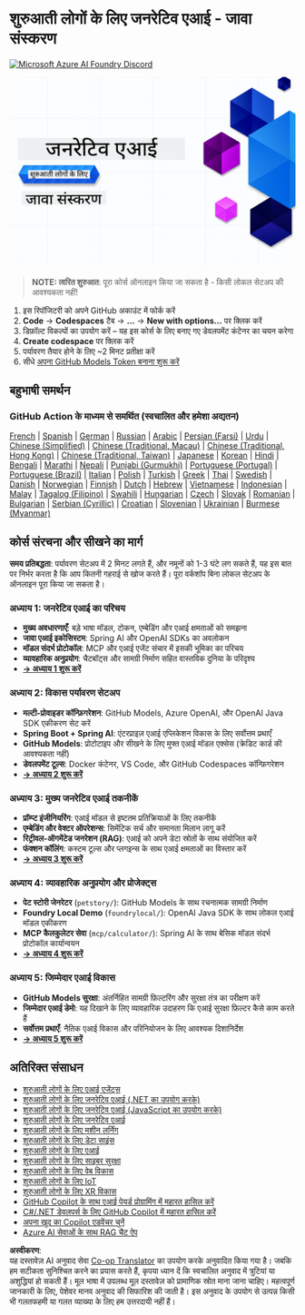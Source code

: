 <!--
CO_OP_TRANSLATOR_METADATA:
{
  "original_hash": "0f080f1f2a635610b5f6eff5a58a9590",
  "translation_date": "2025-07-25T07:40:55+00:00",
  "source_file": "README.md",
  "language_code": "hi"
}
-->
# शुरुआती लोगों के लिए जनरेटिव एआई - जावा संस्करण
[![Microsoft Azure AI Foundry Discord](https://dcbadge.limes.pink/api/server/ByRwuEEgH4)](https://discord.com/invite/ByRwuEEgH4)

![शुरुआती लोगों के लिए जनरेटिव एआई - जावा संस्करण](../../translated_images/beg-genai-series.61edc4a6b2cc54284fa2d70eda26dc0ca2669e26e49655b842ea799cd6e16d2a.hi.png)

> **NOTE: त्वरित शुरुआत**: पूरा कोर्स ऑनलाइन किया जा सकता है - किसी लोकल सेटअप की आवश्यकता नहीं!
1. इस रिपॉजिटरी को अपने GitHub अकाउंट में फोर्क करें
2. **Code** → **Codespaces** टैब → **...** → **New with options...** पर क्लिक करें
3. डिफ़ॉल्ट विकल्पों का उपयोग करें – यह इस कोर्स के लिए बनाए गए डेवलपमेंट कंटेनर का चयन करेगा
4. **Create codespace** पर क्लिक करें
5. पर्यावरण तैयार होने के लिए ~2 मिनट प्रतीक्षा करें
6. सीधे [अपना GitHub Models Token बनाना शुरू करें](./02-SetupDevEnvironment/README.md#step-2-create-a-github-personal-access-token)

## बहुभाषी समर्थन

### GitHub Action के माध्यम से समर्थित (स्वचालित और हमेशा अद्यतन)

[French](../fr/README.md) | [Spanish](../es/README.md) | [German](../de/README.md) | [Russian](../ru/README.md) | [Arabic](../ar/README.md) | [Persian (Farsi)](../fa/README.md) | [Urdu](../ur/README.md) | [Chinese (Simplified)](../zh/README.md) | [Chinese (Traditional, Macau)](../mo/README.md) | [Chinese (Traditional, Hong Kong)](../hk/README.md) | [Chinese (Traditional, Taiwan)](../tw/README.md) | [Japanese](../ja/README.md) | [Korean](../ko/README.md) | [Hindi](./README.md) | [Bengali](../bn/README.md) | [Marathi](../mr/README.md) | [Nepali](../ne/README.md) | [Punjabi (Gurmukhi)](../pa/README.md) | [Portuguese (Portugal)](../pt/README.md) | [Portuguese (Brazil)](../br/README.md) | [Italian](../it/README.md) | [Polish](../pl/README.md) | [Turkish](../tr/README.md) | [Greek](../el/README.md) | [Thai](../th/README.md) | [Swedish](../sv/README.md) | [Danish](../da/README.md) | [Norwegian](../no/README.md) | [Finnish](../fi/README.md) | [Dutch](../nl/README.md) | [Hebrew](../he/README.md) | [Vietnamese](../vi/README.md) | [Indonesian](../id/README.md) | [Malay](../ms/README.md) | [Tagalog (Filipino)](../tl/README.md) | [Swahili](../sw/README.md) | [Hungarian](../hu/README.md) | [Czech](../cs/README.md) | [Slovak](../sk/README.md) | [Romanian](../ro/README.md) | [Bulgarian](../bg/README.md) | [Serbian (Cyrillic)](../sr/README.md) | [Croatian](../hr/README.md) | [Slovenian](../sl/README.md) | [Ukrainian](../uk/README.md) | [Burmese (Myanmar)](../my/README.md)

## कोर्स संरचना और सीखने का मार्ग

**समय प्रतिबद्धता**: पर्यावरण सेटअप में 2 मिनट लगते हैं, और नमूनों को 1-3 घंटे लग सकते हैं, यह इस बात पर निर्भर करता है कि आप कितनी गहराई से खोज करते हैं। पूरा वर्कशॉप बिना लोकल सेटअप के ऑनलाइन पूरा किया जा सकता है।

### **अध्याय 1: जनरेटिव एआई का परिचय**
- **मुख्य अवधारणाएँ**: बड़े भाषा मॉडल, टोकन, एम्बेडिंग और एआई क्षमताओं को समझना
- **जावा एआई इकोसिस्टम**: Spring AI और OpenAI SDKs का अवलोकन
- **मॉडल संदर्भ प्रोटोकॉल**: MCP और एआई एजेंट संचार में इसकी भूमिका का परिचय
- **व्यावहारिक अनुप्रयोग**: चैटबॉट्स और सामग्री निर्माण सहित वास्तविक दुनिया के परिदृश्य
- **[→ अध्याय 1 शुरू करें](./01-IntroToGenAI/README.md)**

### **अध्याय 2: विकास पर्यावरण सेटअप**
- **मल्टी-प्रोवाइडर कॉन्फ़िगरेशन**: GitHub Models, Azure OpenAI, और OpenAI Java SDK एकीकरण सेट करें
- **Spring Boot + Spring AI**: एंटरप्राइज़ एआई एप्लिकेशन विकास के लिए सर्वोत्तम प्रथाएँ
- **GitHub Models**: प्रोटोटाइप और सीखने के लिए मुफ्त एआई मॉडल एक्सेस (क्रेडिट कार्ड की आवश्यकता नहीं)
- **डेवलपमेंट टूल्स**: Docker कंटेनर, VS Code, और GitHub Codespaces कॉन्फ़िगरेशन
- **[→ अध्याय 2 शुरू करें](./02-SetupDevEnvironment/README.md)**

### **अध्याय 3: मुख्य जनरेटिव एआई तकनीकें**
- **प्रॉम्प्ट इंजीनियरिंग**: एआई मॉडल से इष्टतम प्रतिक्रियाओं के लिए तकनीकें
- **एम्बेडिंग और वेक्टर ऑपरेशन्स**: सिमेंटिक सर्च और समानता मिलान लागू करें
- **रिट्रीवल-ऑगमेंटेड जनरेशन (RAG)**: एआई को अपने डेटा स्रोतों के साथ संयोजित करें
- **फंक्शन कॉलिंग**: कस्टम टूल्स और प्लगइन्स के साथ एआई क्षमताओं का विस्तार करें
- **[→ अध्याय 3 शुरू करें](./03-CoreGenerativeAITechniques/README.md)**

### **अध्याय 4: व्यावहारिक अनुप्रयोग और प्रोजेक्ट्स**
- **पेट स्टोरी जेनरेटर** (`petstory/`): GitHub Models के साथ रचनात्मक सामग्री निर्माण
- **Foundry Local Demo** (`foundrylocal/`): OpenAI Java SDK के साथ लोकल एआई मॉडल एकीकरण
- **MCP कैलकुलेटर सेवा** (`mcp/calculator/`): Spring AI के साथ बेसिक मॉडल संदर्भ प्रोटोकॉल कार्यान्वयन
- **[→ अध्याय 4 शुरू करें](./04-PracticalSamples/README.md)**

### **अध्याय 5: जिम्मेदार एआई विकास**
- **GitHub Models सुरक्षा**: अंतर्निहित सामग्री फ़िल्टरिंग और सुरक्षा तंत्र का परीक्षण करें
- **जिम्मेदार एआई डेमो**: यह दिखाने के लिए व्यावहारिक उदाहरण कि एआई सुरक्षा फ़िल्टर कैसे काम करते हैं
- **सर्वोत्तम प्रथाएँ**: नैतिक एआई विकास और परिनियोजन के लिए आवश्यक दिशानिर्देश
- **[→ अध्याय 5 शुरू करें](./05-ResponsibleGenAI/README.md)**

## अतिरिक्त संसाधन

- [शुरुआती लोगों के लिए एआई एजेंट्स](https://github.com/microsoft/ai-agents-for-beginners)
- [शुरुआती लोगों के लिए जनरेटिव एआई (.NET का उपयोग करके)](https://github.com/microsoft/Generative-AI-for-beginners-dotnet)
- [शुरुआती लोगों के लिए जनरेटिव एआई (JavaScript का उपयोग करके)](https://github.com/microsoft/generative-ai-with-javascript)
- [शुरुआती लोगों के लिए जनरेटिव एआई](https://github.com/microsoft/generative-ai-for-beginners)
- [शुरुआती लोगों के लिए मशीन लर्निंग](https://aka.ms/ml-beginners)
- [शुरुआती लोगों के लिए डेटा साइंस](https://aka.ms/datascience-beginners)
- [शुरुआती लोगों के लिए एआई](https://aka.ms/ai-beginners)
- [शुरुआती लोगों के लिए साइबर सुरक्षा](https://github.com/microsoft/Security-101)
- [शुरुआती लोगों के लिए वेब विकास](https://aka.ms/webdev-beginners)
- [शुरुआती लोगों के लिए IoT](https://aka.ms/iot-beginners)
- [शुरुआती लोगों के लिए XR विकास](https://github.com/microsoft/xr-development-for-beginners)
- [GitHub Copilot के साथ एआई पेयर्ड प्रोग्रामिंग में महारत हासिल करें](https://aka.ms/GitHubCopilotAI)
- [C#/.NET डेवलपर्स के लिए GitHub Copilot में महारत हासिल करें](https://github.com/microsoft/mastering-github-copilot-for-dotnet-csharp-developers)
- [अपना खुद का Copilot एडवेंचर चुनें](https://github.com/microsoft/CopilotAdventures)
- [Azure AI सेवाओं के साथ RAG चैट ऐप](https://github.com/Azure-Samples/azure-search-openai-demo-java)

**अस्वीकरण**:  
यह दस्तावेज़ AI अनुवाद सेवा [Co-op Translator](https://github.com/Azure/co-op-translator) का उपयोग करके अनुवादित किया गया है। जबकि हम सटीकता सुनिश्चित करने का प्रयास करते हैं, कृपया ध्यान दें कि स्वचालित अनुवाद में त्रुटियां या अशुद्धियां हो सकती हैं। मूल भाषा में उपलब्ध मूल दस्तावेज़ को प्रामाणिक स्रोत माना जाना चाहिए। महत्वपूर्ण जानकारी के लिए, पेशेवर मानव अनुवाद की सिफारिश की जाती है। इस अनुवाद के उपयोग से उत्पन्न किसी भी गलतफहमी या गलत व्याख्या के लिए हम उत्तरदायी नहीं हैं।